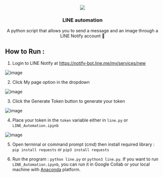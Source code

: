 <div align="center">
  <img src="https://i.ibb.co/ZgdrXfw/l1ne.png" /> <!-- Image Source : icons8 -->
  <h3 align="center">LINE automation</h3>
  <p align="center">
    A python script that allows you to send a message and an image through a LINE Notify account 📨
  </p>
</div>

## How to Run :
1. Login to LINE Notify at https://notify-bot.line.me/my/services/new

![image](https://user-images.githubusercontent.com/43397636/115124744-0d5a8100-9fee-11eb-9f2c-47934a49d424.png)

2. Click My page option in the dropdown

![image](https://user-images.githubusercontent.com/43397636/115124759-2d8a4000-9fee-11eb-84e3-e17c1c9545c6.png)

3. Click the Generate Token button to generate your token

![image](https://user-images.githubusercontent.com/43397636/115124796-63c7bf80-9fee-11eb-8173-b11b81018c38.png)

4. Place your token in the `token` variable either in `line.py` or `LINE_Automation.ipynb`

![image](https://user-images.githubusercontent.com/43397636/115124833-940f5e00-9fee-11eb-82b2-51388e46cbe5.png)

5. Open terminal or command prompt (cmd) then install required library : `pip install requests` or `pip3 install requests`

6. Run the program : `python line.py` or `python3 line.py`. If you want to run `LINE_Automation.ipynb`, you can run it in Google Collab or your local machine with [Anaconda](https://www.anaconda.com/) platform.
